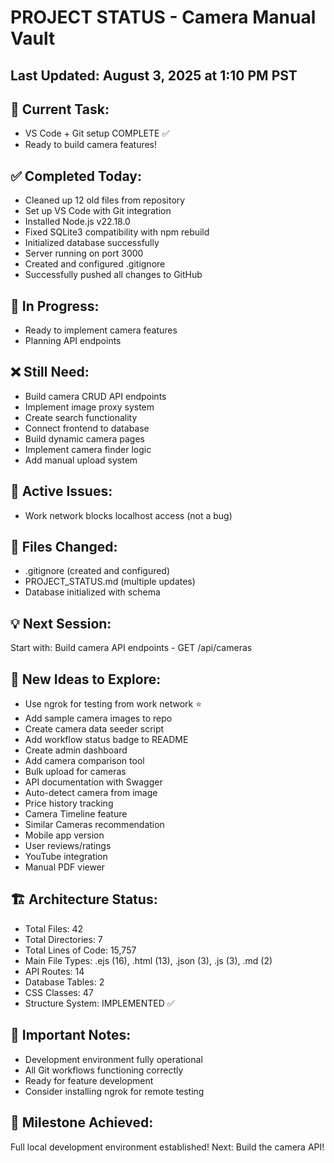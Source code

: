 # PROJECT STATUS - Camera Manual Vault


## Last Updated: August 3, 2025 at 1:10 PM PST

## 🎯 Current Task:
- VS Code + Git setup COMPLETE ✅
- Ready to build camera features!


## ✅ Completed Today:
- Cleaned up 12 old files from repository
- Set up VS Code with Git integration
- Installed Node.js v22.18.0
- Fixed SQLite3 compatibility with npm rebuild
- Initialized database successfully
- Server running on port 3000
- Created and configured .gitignore
- Successfully pushed all changes to GitHub


## 🔄 In Progress:
- Ready to implement camera features
- Planning API endpoints


## ❌ Still Need:
- Build camera CRUD API endpoints
- Implement image proxy system
- Create search functionality
- Connect frontend to database
- Build dynamic camera pages
- Implement camera finder logic
- Add manual upload system


## 🐛 Active Issues:
- Work network blocks localhost access (not a bug)


## 📁 Files Changed:
- .gitignore (created and configured)
- PROJECT_STATUS.md (multiple updates)
- Database initialized with schema


## 💡 Next Session:
Start with: Build camera API endpoints - GET /api/cameras


## 🚀 New Ideas to Explore:
- Use ngrok for testing from work network ⭐
- Add sample camera images to repo
- Create camera data seeder script
- Add workflow status badge to README
- Create admin dashboard
- Add camera comparison tool
- Bulk upload for cameras
- API documentation with Swagger
- Auto-detect camera from image
- Price history tracking
- Camera Timeline feature
- Similar Cameras recommendation
- Mobile app version
- User reviews/ratings
- YouTube integration
- Manual PDF viewer


## 🏗️ Architecture Status:
- Total Files: 42
- Total Directories: 7
- Total Lines of Code: 15,757
- Main File Types: .ejs (16), .html (13), .json (3), .js (3), .md (2)
- API Routes: 14
- Database Tables: 2
- CSS Classes: 47
- Structure System: IMPLEMENTED ✅

## 📝 Important Notes:
- Development environment fully operational
- All Git workflows functioning correctly
- Ready for feature development
- Consider installing ngrok for remote testing


## 🎉 Milestone Achieved:
Full local development environment established!
Next: Build the camera API!